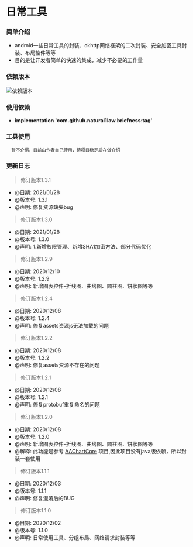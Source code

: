 日常工具
======

### 简单介绍
  * android一些日常工具的封装、okhttp网络框架的二次封装、安全加密工具封装、布局控件等等
  * 目的是让开发者简单的快速的集成，减少不必要的工作量

### 依赖版本 
  ![](https://jitpack.io/v/natural1law/briefness.svg "依赖版本")
### 使用依赖
  * **implementation 'com.github.natural1law.briefness:tag'**
  
### 工具使用
  ```
    暂不介绍，目前由作者自己使用，待项目稳定后在做介绍
  ```

### 更新日志

  > 修订版本1.3.1
  * @日期: 2021/01/28
  * @版本号: 1.3.1
  * @声明: 修复资源缺失bug
  
  > 修订版本1.3.0
  * @日期: 2021/01/28
  * @版本号: 1.3.0
  * @声明: 1.新增权限管理、新增SHA1加密方法、部分代码优化
  
  > 修订版本1.2.9
  * @日期: 2020/12/10
  * @版本号: 1.2.9
  * @声明: 新增图表控件-折线图、曲线图、圆柱图、饼状图等等
  
  > 修订版本1.2.4
  * @日期: 2020/12/08
  * @版本号: 1.2.4
  * @声明: 修复assets资源js无法加载的问题
  
  > 修订版本1.2.2
  * @日期: 2020/12/08
  * @版本号: 1.2.2
  * @声明: 修复assets资源不存在的问题
  
  > 修订版本1.2.1
  * @日期: 2020/12/08
  * @版本号: 1.2.1
  * @声明: 修复protobuf重复命名的问题

  > 修订版本1.2.0
  * @日期: 2020/12/08
  * @版本号: 1.2.0
  * @声明: 新增图表控件-折线图、曲线图、圆柱图、饼状图等等
  * @解释: 此功能是参考 [AAChartCore](https://github.com/AAChartModel/AAChartCore "AAChartCore")  项目,因此项目没有java版依赖，所以封装一套使用

  > 修订版本1.1.1
  * @日期: 2020/12/03
  * @版本号: 1.1.1
  * @声明: 修复混淆后的BUG

  > 修订版本1.1.0
  * @日期: 2020/12/02
  * @版本号: 1.1.0
  * @声明: 日常使用工具、分组布局、网络请求封装等等
